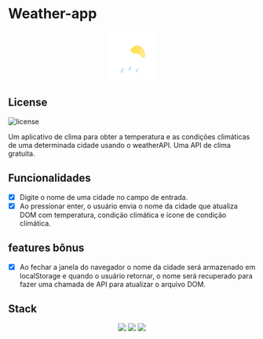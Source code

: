 # Weather-app

<div align='center'>
<img src='/assets/Icon.png' width='100px' height='100px'>
</div>

## License
![license](https://img.shields.io/github/license/Bruno-rasq/Weather-app.svg)

Um aplicativo de clima para obter a temperatura e as condições climáticas de uma determinada cidade usando o weatherAPI. Uma API de clima gratuita.


## Funcionalidades

- [x] Digite o nome de uma cidade no campo de entrada.
- [x] Ao pressionar enter, o usuário envia o nome da cidade que atualiza DOM com temperatura, condição climática e ícone de condição climática.

## features bônus

 - [x] Ao fechar a janela do navegador o nome da cidade será armazenado em localStorage e quando o usuário retornar, o nome será recuperado para fazer uma chamada de API para atualizar o arquivo DOM.


 ##  Stack

 <div align='center'>
    <img src='https://img.shields.io/badge/JavaScript-F7DF1E?style=for-the-badge&logo=javascript&logoColor=black'></img>
    <img src='https://img.shields.io/badge/HTML5-E34F26?style=for-the-badge&logo=html5&logoColor=white'></img>
    <img src='https://img.shields.io/badge/CSS3-1572B6?style=for-the-badge&logo=css3&logoColor=white'></img>
</div>